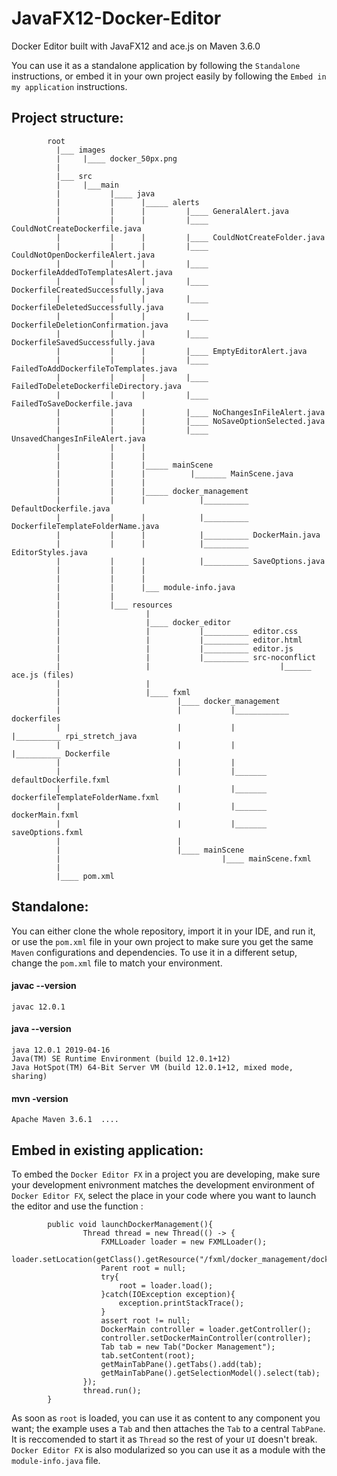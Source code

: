 # JavaFX12-Docker-Editor
Docker Editor built with JavaFX12 and ace.js on Maven 3.6.0  

You can use it as a standalone application by following the ```Standalone``` instructions, or embed it in your own project easily by following the ```Embed in my application``` instructions. 

## Project structure:
            
            root
              |___ images
              |     |____ docker_50px.png
              |
              |___ src
              |     |___main
              |           |____ java
              |           |      |_____ alerts
              |           |      |         |____ GeneralAlert.java
              |           |      |         |____ CouldNotCreateDockerfile.java
              |           |      |         |____ CouldNotCreateFolder.java
              |           |      |         |____ CouldNotOpenDockerfileAlert.java
              |           |      |         |____ DockerfileAddedToTemplatesAlert.java
              |           |      |         |____ DockerfileCreatedSuccessfully.java
              |           |      |         |____ DockerfileDeletedSuccessfully.java
              |           |      |         |____ DockerfileDeletionConfirmation.java
              |           |      |         |____ DockerfileSavedSuccessfully.java
              |           |      |         |____ EmptyEditorAlert.java
              |           |      |         |____ FailedToAddDockerfileToTemplates.java
              |           |      |         |____ FailedToDeleteDockerfileDirectory.java
              |           |      |         |____ FailedToSaveDockerfile.java
              |           |      |         |____ NoChangesInFileAlert.java
              |           |      |         |____ NoSaveOptionSelected.java
              |           |      |         |____ UnsavedChangesInFileAlert.java
              |           |      |
              |           |      |
              |           |      |_____ mainScene
              |           |      |          |_______ MainScene.java
              |           |      |
              |           |      |_____ docker_management
              |           |      |            |__________ DefaultDockerfile.java
              |           |      |            |__________ DockerfileTemplateFolderName.java
              |           |      |            |__________ DockerMain.java
              |           |      |            |__________ EditorStyles.java
              |           |      |            |__________ SaveOptions.java
              |           |      |
              |           |      |
              |           |      |___ module-info.java
              |           |
              |           |___ resources
              |                   |
              |                   |____ docker_editor
              |                   |           |__________ editor.css
              |                   |           |__________ editor.html
              |                   |           |__________ editor.js
              |                   |           |__________ src-noconflict
              |                   |                             |______ ace.js (files)
              |                   |
              |                   |____ fxml
              |                          |____ docker_management
              |                          |           |____________ dockerfiles
              |                          |           |                 |__________ rpi_stretch_java
              |                          |           |                                     |__________ Dockerfile
              |                          |           |
              |                          |           |_______ defaultDockerfile.fxml
              |                          |           |_______ dockerfileTemplateFolderName.fxml
              |                          |           |_______ dockerMain.fxml
              |                          |           |_______ saveOptions.fxml
              |                          |
              |                          |____ mainScene
              |                                    |____ mainScene.fxml
              |                   
              |____ pom.xml




## Standalone:

You can either clone the whole repository, import it in your IDE, and run it, or use the ```pom.xml``` file in your own project to make sure you get the same ```Maven``` configurations and dependencies. To use it in a different setup, change the ```pom.xml``` file to match your environment.

#### javac --version
```javac 12.0.1```

#### java --version
```
java 12.0.1 2019-04-16
Java(TM) SE Runtime Environment (build 12.0.1+12)
Java HotSpot(TM) 64-Bit Server VM (build 12.0.1+12, mixed mode, sharing)
```

#### mvn -version
```Apache Maven 3.6.1  ....```
          
## Embed in existing application:

To embed the ```Docker Editor FX``` in a project you are developing, make sure your development enivronment matches the development environment of ```Docker Editor FX```, select the place in your code where you want to launch the editor and use the function :

            public void launchDockerManagement(){
                    Thread thread = new Thread(() -> {
                        FXMLLoader loader = new FXMLLoader();
                        loader.setLocation(getClass().getResource("/fxml/docker_management/dockerMain.fxml"));
                        Parent root = null;
                        try{
                            root = loader.load();
                        }catch(IOException exception){
                            exception.printStackTrace();
                        }
                        assert root != null;
                        DockerMain controller = loader.getController();
                        controller.setDockerMainController(controller);
                        Tab tab = new Tab("Docker Management");
                        tab.setContent(root);
                        getMainTabPane().getTabs().add(tab);
                        getMainTabPane().getSelectionModel().select(tab);
                    });
                    thread.run();
            }

As soon as ```root``` is loaded, you can use  it as content to any component you want; the example uses a ```Tab``` and then attaches the ```Tab``` to a central ```TabPane```. It is reccomended to start it as ```Thread``` so the rest of your ```UI``` doesn't break. ```Docker Editor FX``` is also modularized so you can use it as a module with the ```module-info.java``` file.
